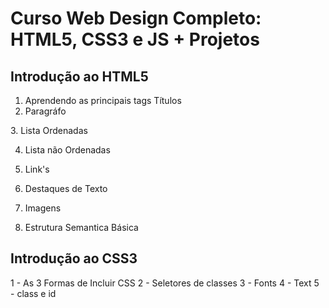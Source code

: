 # Curso Web Design Completo: HTML5, CSS3 e JS + Projetos
## Introdução ao HTML5
1. Aprendendo as principais tags
Títulos
2. Paragráfo
<p> </p>
3. Lista Ordenadas

4. Lista não Ordenadas

5. Link's

6. Destaques de Texto

7. Imagens

8. Estrutura Semantica Básica 

## Introdução ao CSS3
1 - As 3 Formas de Incluir CSS
2 - Seletores de classes
3 - Fonts
4 - Text
5 - class e id



 

